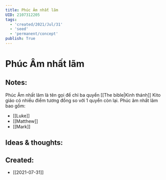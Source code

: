 ```yaml
---
title: Phúc Âm nhất lãm
UID: 2107312205
tags:
  - 'created/2021/Jul/31'
  - 'seed'
  - 'permanent/concept'
publish: True
---
```

# Phúc Âm nhất lãm

## Notes:
Phúc Âm nhất lãm là tên gọi để chỉ ba quyển [[The bible|Kinh thánh]] Kito giáo có nhiều điểm tương đồng so với 1 quyển còn lại. Phúc âm nhất lãm bao gồm:

- [[Luke]]
- [[Matthew]]
- [[Mark]]

## Ideas & thoughts:

## Created:
- [[2021-07-31]]

